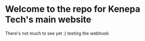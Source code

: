 # Welcome to the repo for Kenepa Tech's main website

There's not much to see yet :)
testing the webhook
